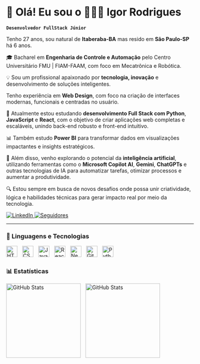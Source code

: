 # 👋 Olá! Eu sou o 🧑🏾‍💻 Igor Rodrigues

**`Desenvolvedor FullStack Júnior`**

Tenho 27 anos, sou natural de **Itaberaba-BA** mas resido em **São Paulo-SP** há 6 anos. 

🎓 Bacharel em **Engenharia de Controle e Automação** pelo Centro Universitário FMU | FIAM-FAAM, com foco em Mecatrônica e Robótica.

💡 Sou um profissional apaixonado por **tecnologia, inovação** e desenvolvimento de soluções inteligentes.  

Tenho experiência em **Web Design**, com foco na criação de interfaces modernas, funcionais e centradas no usuário.

🧠 Atualmente estou estudando **desenvolvimento Full Stack com Python**, **JavaScript** e **React**, com o objetivo de criar aplicações web completas e escaláveis, unindo back-end robusto e front-end intuitivo.

📊 Também estudo **Power BI** para transformar dados em visualizações impactantes e insights estratégicos.

🤖 Além disso, venho explorando o potencial da **inteligência artificial**, utilizando ferramentas como o **Microsoft Copilot AI**, **Gemini**, **ChatGPTs** e outras tecnologias de IA para automatizar tarefas, otimizar processos e aumentar a produtividade.

🔍 Estou sempre em busca de novos desafios onde possa unir criatividade, lógica e habilidades técnicas para gerar impacto real por meio da tecnologia.

<p align="left">
    <a href="https://www.linkedin.com/in/igor-3rodrigues/" target="_blank">
        <img 
            alt="LinkedIn" 
            title="Conecte-se comigo no LinkedIn" 
            src="https://img.shields.io/badge/Linkedin-blue?style=for-the-badge&logo=linkedin&logoColor=white"
        />
    </a>
    <a href="https://github.com/Igor3Rodrigues?tab=followers">
        <img 
            alt="Seguidores" 
            title="Me siga no GitHub" 
            src="https://custom-icon-badges.demolab.com/github/followers/Igor3Rodrigues?color=236ad3&labelColor=1155ba&style=for-the-badge&logo=github&label=Seguidores&logoColor=white"
        />
    </a>
</p>

---

### 🤖 Linguagens e Tecnologias

<img 
    align="left" 
    alt="HTML"
    title="HTML" 
    width="30px" 
    style="padding-right: 10px;" 
    src="https://cdn.jsdelivr.net/gh/devicons/devicon@latest/icons/html5/html5-original.svg" 
/>
<img 
    align="left" 
    alt="CSS" 
    title="CSS"
    width="30px" 
    style="padding-right: 10px;" 
    src="https://cdn.jsdelivr.net/gh/devicons/devicon@latest/icons/css3/css3-original.svg" 
/>
<img 
    align="left" 
    alt="JavaScript" 
    title="JavaScript"
    width="30px" 
    style="padding-right: 10px;" 
    src="https://cdn.jsdelivr.net/gh/devicons/devicon@latest/icons/javascript/javascript-original.svg" 
/>
<img 
    align="left" 
    alt="React"
    title="React" 
    width="30px" 
    style="padding-right: 10px;" 
    src="https://cdn.jsdelivr.net/gh/devicons/devicon@latest/icons/react/react-original.svg" 
/>
<img 
    align="left" 
    alt="Next.js" 
    title="Next.js"
    width="30px" 
    style="padding-right: 10px;" 
    src="https://cdn.jsdelivr.net/gh/devicons/devicon@latest/icons/nextjs/nextjs-original.svg" 
/>
<img 
    align="left" 
    alt="Git" 
    title="Git"
    width="30px" 
    style="padding-right: 10px;" 
    src="https://cdn.jsdelivr.net/gh/devicons/devicon@latest/icons/git/git-original.svg" 
/>
<img 
    align="left" 
    alt="Python" 
    title="Python"
    width="30px" 
    style="padding-right: 10px;" 
    src="https://cdn.jsdelivr.net/gh/devicons/devicon@latest/icons/python/python-original.svg" 
/>

<br/>
<br/>

### 📊 Estatísticas

<p>
  <img 
    align="left" 
    alt="GitHub Stats" 
    height="200" 
    style="padding-right: 10px;" 
    src="https://github-readme-stats.vercel.app/api?username=Igor3Rodrigues&show_icons=true&theme=tokyonight&include_all_commits=true&locale=pt-br" 
  />
<img 
      align="left" 
      alt="GitHub Stats" 
      height="200" 
      src="https://github-readme-stats.vercel.app/api/top-langs/?username=Igor3Rodrigues&theme=tokyonight&layout=compact&custom_title=Tecnologias&langs_count=9" 
  />
</p>
